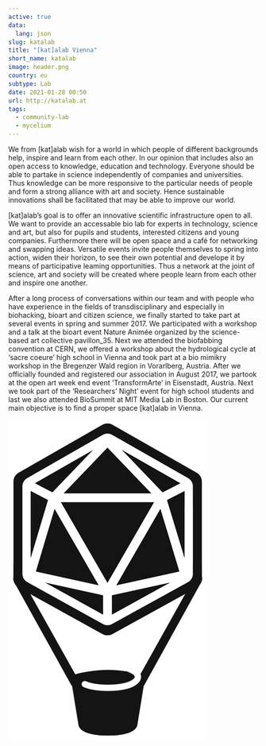```yaml
---
active: true
data:
  lang: json
slug: katalab
title: "[kat]alab Vienna"
short_name: katalab
image: header.png
country: eu
subtype: Lab
date: 2021-01-28 00:50
url: http://katalab.at
tags:
  - community-lab
  - mycelium
---
```

We from \[kat]alab wish for a world in which people of different backgrounds help, inspire and learn from each other. In our opinion that includes also an open access to knowledge, education and technology. Everyone should be able to partake in science independently of companies and universities. Thus knowledge can be more responsive to the particular needs of people and form a strong alliance with art and society. Hence sustainable innovations shall be facilitated that may be able to improve our world.

\[kat]alab’s goal is to offer an innovative scientific infrastructure open to all. We want to provide an accessable bio lab for experts in technology, science and art, but also for pupils and students, interested citizens and young companies. Furthermore there will be open space and a café for networking and swapping ideas. Versatile events invite people themselves to spring into action, widen their horizon, to see their own potential and develope it by means of participative leaming opportunities. Thus a network at the joint of science, art and society will be created where people learn from each other and inspire one another.

After a long process of conversations within our team and with people who have experience in the fields of transdisciplinary and especially in biohacking, bioart and citizen science, we finally started to take part at several events in spring and summer 2017. We participated with a workshop and a talk at the bioart event Nature Animée organized by the science-based art collective pavillon_35. Next we attended the biofabbing convention at CERN, we offered a workshop about the hydrological cycle at ‘sacre coeure’ high school in Vienna and took part at a bio mimikry workshop in the Bregenzer Wald region in Vorarlberg, Austria. After we officially founded and registered our association in August 2017, we partook at the open art week end event ‘TransformArte’ in Eisenstadt, Austria. Next we took part of the ‘Researchers’ Night’ event for high school students and last we also attended BioSummit at MIT Media Lab in Boston. Our current main objective is to find a proper space \[kat]alab in Vienna.

![katalab logo](logo.png)